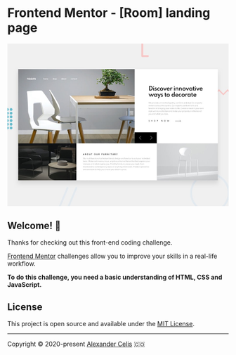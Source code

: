 # Frontend Mentor - [Room] landing page

![Design preview for the Blogr landing page coding challenge](./assets/design/desktop-preview.jpg)

## Welcome! 👋

Thanks for checking out this front-end coding challenge.

[Frontend Mentor](https://beta.frontendmentor.io) challenges allow you to improve your skills in a real-life workflow.

**To do this challenge, you need a basic understanding of HTML, CSS and JavaScript.**

## License

This project is open source and available under the [MIT License](LICENSE).
___
 
Copyright © 2020-present [Alexander Celis](https://github.com/donCelis) 🇨🇴
